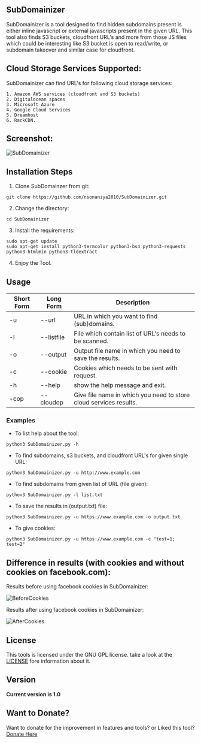 ## SubDomainizer
SubDomainizer is a tool designed to find hidden subdomains present is either inline javascript or external javascripts present in the given URL.
This tool also finds S3 buckets, cloudfront URL's and more from those JS files which could be interesting like S3 bucket is open to read/write, or subdomain takeover and similar case for cloudfront.


## Cloud Storage Services Supported:
SubDomainizer can find URL's for following cloud storage services:
```
1. Amazon AWS services (cloudfront and S3 buckets)
2. Digitalocean spaces 
3. Microsoft Azure 
4. Google Cloud Services 
5. Dreamhost 
6. RackCDN. 
```

## Screenshot:

![SubDomainizer](https://i.imgur.com/x3XSamk.png)

## Installation Steps

1. Clone SubDomainzer from git:
```
git clone https://github.com/nsonaniya2010/SubDomainizer.git
```
2. Change the directory:
```
cd SubDomainizer
```

3. Install the requirements:

```
sudo apt-get update
sudo apt-get install python3-termcolor python3-bs4 python3-requests python3-htmlmin python3-tldextract
```
4. Enjoy the Tool.

## Usage

Short Form    | Long Form     | Description
------------- | ------------- |-------------
-u            | --url         | URL in which you want to find (sub)domains.
-l            | --listfile    | File which contain list of URL's needs to be scanned.
-o            | --output      | Output file name in which you need to save the results.
-c            | --cookie      | Cookies which needs to be sent with request.
-h            | --help        | show the help message and exit.
-cop          | --cloudop     | Give file name in which you need to store cloud services results.

### Examples
* To list help about the tool:
```
python3 SubDomainizer.py -h
```
* To find subdomains, s3 buckets, and cloudfront URL's for given single URL:
```
python3 SubDomainizer.py -u http://www.example.com
```
* To find subdomains from given list of URL (file given):
```
python3 SubDomainizer.py -l list.txt
```

* To save the results in (output.txt) file:
```
python3 SubDomainizer.py -u https://www.example.com -o output.txt
```
* To give cookies:
```
python3 SubDomainizer.py -u https://www.example.com -c "test=1; test=2"
```

## Difference in results (with cookies and without cookies on facebook.com):

Results before using facebook cookies in SubDomainizer:

![BeforeCookies](https://i.imgur.com/v7igAId.png)

Results after using facebook cookies in SubDomainizer:

![AfterCookies](https://i.imgur.com/QKY09mx.png)

## License
This tools is licensed under the GNU GPL license. take a look at the [LICENSE](https://github.com/nsonaniya2010/SubDomainizer/blob/master/LICENSE) fore information about it.

## Version
**Current version is 1.0**

## Want to Donate?
Want to donate for the improvement in features and tools? or Liked this tool?
[Donate Here](https://paypal.me/BugsByNeeraj)
